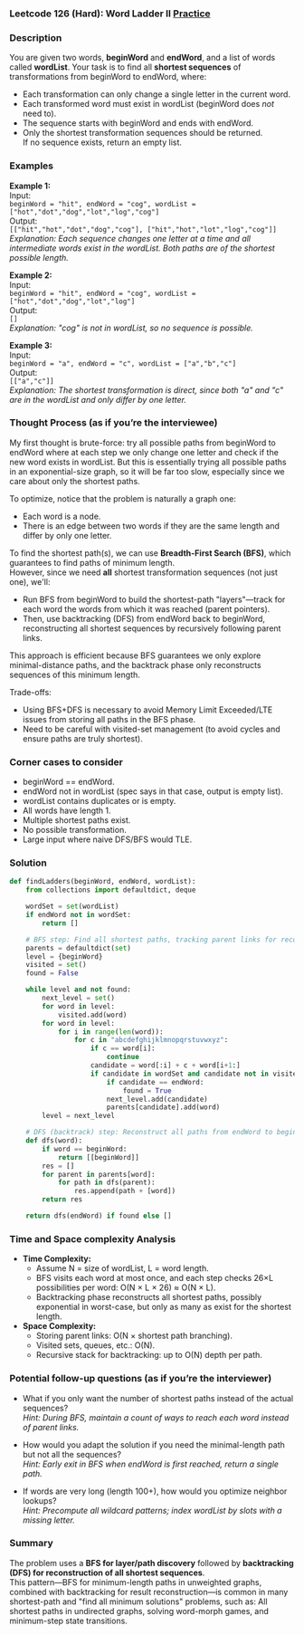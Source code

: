 ### Leetcode 126 (Hard): Word Ladder II [Practice](https://leetcode.com/problems/word-ladder-ii)

### Description  
You are given two words, **beginWord** and **endWord**, and a list of words called **wordList**. Your task is to find all **shortest sequences** of transformations from beginWord to endWord, where:  
- Each transformation can only change a single letter in the current word.
- Each transformed word must exist in wordList (beginWord does _not_ need to).
- The sequence starts with beginWord and ends with endWord.
- Only the shortest transformation sequences should be returned.  
If no sequence exists, return an empty list.

### Examples  

**Example 1:**  
Input:  
`beginWord = "hit", endWord = "cog", wordList = ["hot","dot","dog","lot","log","cog"]`  
Output:  
`[["hit","hot","dot","dog","cog"], ["hit","hot","lot","log","cog"]]`  
*Explanation: Each sequence changes one letter at a time and all intermediate words exist in the wordList. Both paths are of the shortest possible length.*

**Example 2:**  
Input:  
`beginWord = "hit", endWord = "cog", wordList = ["hot","dot","dog","lot","log"]`  
Output:  
`[]`  
*Explanation: "cog" is not in wordList, so no sequence is possible.*

**Example 3:**  
Input:  
`beginWord = "a", endWord = "c", wordList = ["a","b","c"]`  
Output:  
`[["a","c"]]`  
*Explanation: The shortest transformation is direct, since both "a" and "c" are in the wordList and only differ by one letter.*

### Thought Process (as if you’re the interviewee)  
My first thought is brute-force: try all possible paths from beginWord to endWord where at each step we only change one letter and check if the new word exists in wordList. But this is essentially trying all possible paths in an exponential-size graph, so it will be far too slow, especially since we care about only the shortest paths.

To optimize, notice that the problem is naturally a graph one:  
- Each word is a node.
- There is an edge between two words if they are the same length and differ by only one letter.

To find the shortest path(s), we can use **Breadth-First Search (BFS)**, which guarantees to find paths of minimum length.  
However, since we need **all** shortest transformation sequences (not just one), we'll:
- Run BFS from beginWord to build the shortest-path "layers"—track for each word the words from which it was reached (parent pointers).
- Then, use backtracking (DFS) from endWord back to beginWord, reconstructing all shortest sequences by recursively following parent links.

This approach is efficient because BFS guarantees we only explore minimal-distance paths, and the backtrack phase only reconstructs sequences of this minimum length.

Trade-offs:
- Using BFS+DFS is necessary to avoid Memory Limit Exceeded/LTE issues from storing all paths in the BFS phase.
- Need to be careful with visited-set management (to avoid cycles and ensure paths are truly shortest).

### Corner cases to consider  
- beginWord == endWord.
- endWord not in wordList (spec says in that case, output is empty list).
- wordList contains duplicates or is empty.
- All words have length 1.
- Multiple shortest paths exist.
- No possible transformation.
- Large input where naive DFS/BFS would TLE.

### Solution

```python
def findLadders(beginWord, endWord, wordList):
    from collections import defaultdict, deque

    wordSet = set(wordList)
    if endWord not in wordSet:
        return []

    # BFS step: Find all shortest paths, tracking parent links for reconstruction.
    parents = defaultdict(set)
    level = {beginWord}
    visited = set()
    found = False

    while level and not found:
        next_level = set()
        for word in level:
            visited.add(word)
        for word in level:
            for i in range(len(word)):
                for c in "abcdefghijklmnopqrstuvwxyz":
                    if c == word[i]:
                        continue
                    candidate = word[:i] + c + word[i+1:]
                    if candidate in wordSet and candidate not in visited:
                        if candidate == endWord:
                            found = True
                        next_level.add(candidate)
                        parents[candidate].add(word)
        level = next_level

    # DFS (backtrack) step: Reconstruct all paths from endWord to beginWord
    def dfs(word):
        if word == beginWord:
            return [[beginWord]]
        res = []
        for parent in parents[word]:
            for path in dfs(parent):
                res.append(path + [word])
        return res

    return dfs(endWord) if found else []
```

### Time and Space complexity Analysis  

- **Time Complexity:**  
  - Assume N = size of wordList, L = word length.
  - BFS visits each word at most once, and each step checks 26×L possibilities per word: O(N × L × 26) ≈ O(N × L).
  - Backtracking phase reconstructs all shortest paths, possibly exponential in worst-case, but only as many as exist for the shortest length.
- **Space Complexity:**  
  - Storing parent links: O(N × shortest path branching).
  - Visited sets, queues, etc.: O(N).
  - Recursive stack for backtracking: up to O(N) depth per path.

### Potential follow-up questions (as if you’re the interviewer)  

- What if you only want the number of shortest paths instead of the actual sequences?  
  *Hint: During BFS, maintain a count of ways to reach each word instead of parent links.*

- How would you adapt the solution if you need the minimal-length path but not all the sequences?  
  *Hint: Early exit in BFS when endWord is first reached, return a single path.*

- If words are very long (length 100+), how would you optimize neighbor lookups?  
  *Hint: Precompute all wildcard patterns; index wordList by slots with a missing letter.*

### Summary
The problem uses a **BFS for layer/path discovery** followed by **backtracking (DFS) for reconstruction of all shortest sequences**.  
This pattern—BFS for minimum-length paths in unweighted graphs, combined with backtracking for result reconstruction—is common in many shortest-path and "find all minimum solutions" problems, such as: All shortest paths in undirected graphs, solving word-morph games, and minimum-step state transitions.